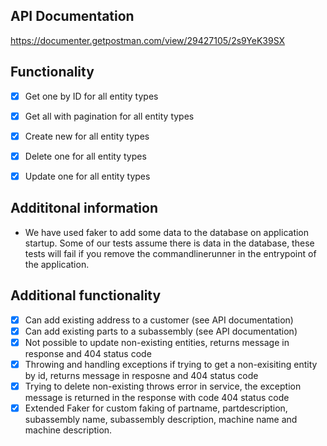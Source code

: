 ## API Documentation
https://documenter.getpostman.com/view/29427105/2s9YeK39SX

## Functionality
- [X] Get one by ID for all entity types
- [X] Get all with pagination for all entity types
- [X] Create new for all entity types
- [X] Delete one for all entity types
- [X] Update one for all entity types


## Addititonal information 
- We have used faker to add some data to the database on application startup. Some of our tests assume there is data in the database, these tests will fail if you remove the commandlinerunner in the entrypoint of the application. 

## Additional functionality
- [X] Can add existing address to a customer (see API documentation)
- [X] Can add existing parts to a subassembly (see API documentation)
- [X] Not possible to update non-existing entities, returns message in response and 404 status code
- [X] Throwing and handling exceptions if trying to get a non-exisiting entity by id, returns message in resposne and 404 status code
- [X] Trying to delete non-existing throws error in service, the exception message is returned in the response with code 404 status code
- [X] Extended Faker for custom faking of partname, partdescription, subassembly name, subassembly description, machine name and machine description.
